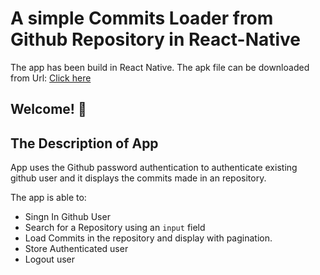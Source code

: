 # A simple Commits Loader from Github Repository in React-Native
The app has been build in React Native.
The apk file can be downloaded from Url: [Click here](https://firebasestorage.googleapis.com/v0/b/mithleshyadavcomnp.appspot.com/o/githubcommits.apk?alt=media&token=98fc7229-b3fc-4c1a-9076-1a16b17e9703)

## Welcome! 👋
## The Description of App

App uses the Github password authentication to authenticate existing github user and it displays the commits made in an repository.

The app is able to:

- Singn In Github User
- Search for a Repository using an `input` field
- Load Commits in the repository and display with pagination.
- Store Authenticated user
- Logout user
